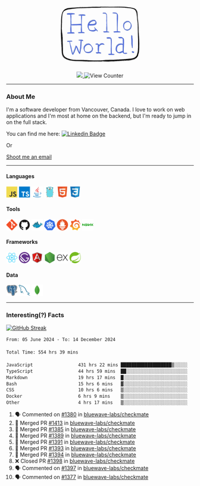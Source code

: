<div align="center">
    <img src="./img/hello_world.webp" height="200px" width="">
    <div>
        <a href="https://www.linkedin.com/in/ajhollid">
            <img src="https://img.shields.io/badge/LinkedIn-blue"/>
        </a>
        <img src="https://komarev.com/ghpvc/?username=ajhollid&color=yellow" alt="View Counter">
    </div>
</div>

---

### About Me

I'm a software developer from Vancouver, Canada. I love to work on web applications and I'm most at home on the backend, but I'm ready to jump in on the full stack.

You can find me here: [![Linkedin Badge](https://img.shields.io/badge/-ajhollid-blue?style=flat&logo=Linkedin&logoColor=white)](https://www.linkedin.com/in/ajhollid)

Or

[Shoot me an email](mailto:ajhollid@gmail.com)

---

#### Languages

<div>
    <img src="./img/devicons/javascript-original.svg" width=30 height=30 alt="JavaScript">
    <img src="/img/devicons/typescript-original.svg" width=30 height=30 alt="TypeScript">
    <img src="./img/devicons/java-original.svg" width=30 height=30 alt="Java">
    <img src="./img/devicons/go-original.svg" width=30 height=30 alt="Golang">
    <img src="./img/devicons/html5-original.svg" width=30 height=30 alt="HTML 5">
    <img src="./img/devicons/css3-original.svg" width=30 height=30 alt="CSS 3">
</div>

#### Tools

<div>
    <img src="./img/devicons/git-original.svg" width=30 height=30 alt="Git">
    <img src="./img/devicons/github-original.svg" width=30 height=30 alt="Github">
    <img src="./img/devicons/docker-original.svg" width=30 
    height=30 alt="Docker">
    <img src="./img/devicons/kubernetes-original.svg" width=30 height=30 alt="K8">
    <img src="./img/devicons/prometheus-original.svg" width=30 height=30 alt="Prometheus">
    <img src="./img/devicons/grafana-original.svg" width=30 height=30 alt="Grafana">
    <img src="./img/devicons/nginx-original.svg" width=30 height=30 alt="Nginx">
</div>

#### Frameworks

<div>
    <img src="./img/devicons/react-original.svg" width=30 height=30 alt="React">
    <img src="./img/devicons/gatsby-original.svg" width=30 height=30 alt="Gatsby">
    <img src="./img/devicons/angularjs-original.svg" width=30 height=30 alt="AngularJS">
    <img src="./img/devicons/nodejs-original.svg" width=30 height=30 alt="NodeJS">
    <img src="./img/devicons/express-original.svg" width=30 height=30 alt="Express">
    <img src="./img/devicons/spring-original.svg" width=30 height=30 alt="Spring">
</div>

#### Data

<div>
    <img src="./img/devicons/postgresql-original.svg" width=30 height=30 alt="Postgresql">
    <img src="./img/devicons/mysql-original.svg" width=30 height=30 alt="Mysql">
    <img src="./img/devicons/mongodb-original.svg" width=30 height=30 alt="MongoDB">
</div>

---

### Interesting(?) Facts

[![GitHub Streak](http://github-readme-streak-stats.herokuapp.com?user=ajhollid)](https://git.io/streak-stats)

 <!--START_SECTION:waka-->

```txt
From: 05 June 2024 - To: 14 December 2024

Total Time: 554 hrs 39 mins

JavaScript                 431 hrs 22 mins ███████████████████▒░░░░░   77.18 %
TypeScript                 44 hrs 59 mins  ██░░░░░░░░░░░░░░░░░░░░░░░   08.05 %
Markdown                   19 hrs 17 mins  █░░░░░░░░░░░░░░░░░░░░░░░░   03.45 %
Bash                       15 hrs 6 mins   ▓░░░░░░░░░░░░░░░░░░░░░░░░   02.70 %
CSS                        10 hrs 6 mins   ▒░░░░░░░░░░░░░░░░░░░░░░░░   01.81 %
Docker                     6 hrs 9 mins    ▒░░░░░░░░░░░░░░░░░░░░░░░░   01.10 %
Other                      4 hrs 17 mins   ▒░░░░░░░░░░░░░░░░░░░░░░░░   00.77 %
```

<!--END_SECTION:waka-->


<!--START_SECTION:activity-->
1. 🗣 Commented on [#1380](https://github.com/bluewave-labs/checkmate/issues/1380#issuecomment-2546274397) in [bluewave-labs/checkmate](https://github.com/bluewave-labs/checkmate)
2. 🎉 Merged PR [#1413](https://github.com/bluewave-labs/checkmate/pull/1413) in [bluewave-labs/checkmate](https://github.com/bluewave-labs/checkmate)
3. 🎉 Merged PR [#1385](https://github.com/bluewave-labs/checkmate/pull/1385) in [bluewave-labs/checkmate](https://github.com/bluewave-labs/checkmate)
4. 🎉 Merged PR [#1389](https://github.com/bluewave-labs/checkmate/pull/1389) in [bluewave-labs/checkmate](https://github.com/bluewave-labs/checkmate)
5. 🎉 Merged PR [#1391](https://github.com/bluewave-labs/checkmate/pull/1391) in [bluewave-labs/checkmate](https://github.com/bluewave-labs/checkmate)
6. 🎉 Merged PR [#1393](https://github.com/bluewave-labs/checkmate/pull/1393) in [bluewave-labs/checkmate](https://github.com/bluewave-labs/checkmate)
7. 🎉 Merged PR [#1394](https://github.com/bluewave-labs/checkmate/pull/1394) in [bluewave-labs/checkmate](https://github.com/bluewave-labs/checkmate)
8. ❌ Closed PR [#1398](https://github.com/bluewave-labs/checkmate/pull/1398) in [bluewave-labs/checkmate](https://github.com/bluewave-labs/checkmate)
9. 🗣 Commented on [#1397](https://github.com/bluewave-labs/checkmate/issues/1397#issuecomment-2543379461) in [bluewave-labs/checkmate](https://github.com/bluewave-labs/checkmate)
10. 🗣 Commented on [#1377](https://github.com/bluewave-labs/checkmate/issues/1377#issuecomment-2541535027) in [bluewave-labs/checkmate](https://github.com/bluewave-labs/checkmate)
<!--END_SECTION:activity-->
